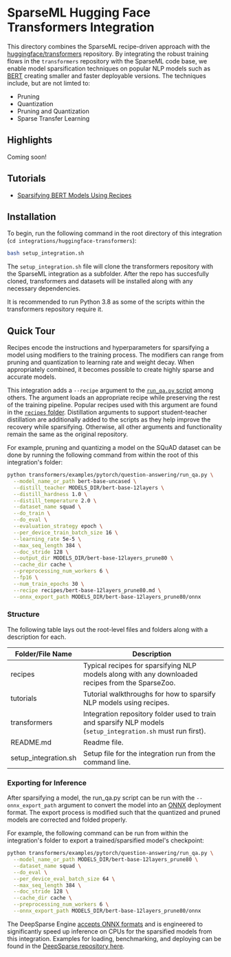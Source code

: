 <!--
Copyright (c) 2021 - present / Neuralmagic, Inc. All Rights Reserved.

Licensed under the Apache License, Version 2.0 (the "License");
you may not use this file except in compliance with the License.
You may obtain a copy of the License at

   http://www.apache.org/licenses/LICENSE-2.0

Unless required by applicable law or agreed to in writing,
software distributed under the License is distributed on an "AS IS" BASIS,
WITHOUT WARRANTIES OR CONDITIONS OF ANY KIND, either express or implied.
See the License for the specific language governing permissions and
limitations under the License.
-->

# SparseML Hugging Face Transformers Integration

This directory combines the SparseML recipe-driven approach with the
[huggingface/transformers](https://github.com/huggingface/transformers) repository.
By integrating the robust training flows in the `transformers` repository with the SparseML code base,
we enable model sparsification techniques on popular NLP models such as [BERT](https://arxiv.org/abs/1810.04805)
creating smaller and faster deployable versions.
The techniques include, but are not limted to:
- Pruning
- Quantization
- Pruning and Quantization
- Sparse Transfer Learning

## Highlights

Coming soon!

## Tutorials

- [Sparsifying BERT Models Using Recipes](https://github.com/neuralmagic/sparseml/blob/main/integrations/huggingface-transformers/tutorials/sparsifying_bert_using_recipes.md)

## Installation

To begin, run the following command in the root directory of this integration (`cd integrations/huggingface-transformers`):
```bash
bash setup_integration.sh
```

The `setup_integration.sh` file will clone the transformers repository with the SparseML integration as a subfolder.
After the repo has succesfully cloned, transformers and datasets will be installed along with any necessary dependencies.

It is recommended to run Python 3.8 as some of the scripts within the transformers repository require it.

## Quick Tour

Recipes encode the instructions and hyperparameters for sparsifying a model using modifiers to the training process.
The modifiers can range from pruning and quantization to learning rate and weight decay.
When appropriately combined, it becomes possible to create highly sparse and accurate models.

This integration adds a `--recipe` argument to the [`run_qa.py` script](https://github.com/neuralmagic/yolov3/blob/master/train.py) among others.
The argument loads an appropriate recipe while preserving the rest of the training pipeline.
Popular recipes used with this argument are found in the [`recipes` folder](./recipes).
Distillation arguments to support student-teacher distillation are additionally added to the scripts as they help improve the recovery while sparsifying.
Otherwise, all other arguments and functionality remain the same as the original repository.

For example, pruning and quantizing a model on the SQuAD dataset can be done by running the following command from within the root of this integration's folder:
```bash
python transformers/examples/pytorch/question-answering/run_qa.py \
  --model_name_or_path bert-base-uncased \
  --distill_teacher MODELS_DIR/bert-base-12layers \
  --distill_hardness 1.0 \
  --distill_temperature 2.0 \
  --dataset_name squad \
  --do_train \
  --do_eval \
  --evaluation_strategy epoch \
  --per_device_train_batch_size 16 \
  --learning_rate 5e-5 \
  --max_seq_length 384 \
  --doc_stride 128 \
  --output_dir MODELS_DIR/bert-base-12layers_prune80 \
  --cache_dir cache \
  --preprocessing_num_workers 6 \
  --fp16 \
  --num_train_epochs 30 \
  --recipe recipes/bert-base-12layers_prune80.md \
  --onnx_export_path MODELS_DIR/bert-base-12layers_prune80/onnx
```

### Structure

The following table lays out the root-level files and folders along with a description for each.

| Folder/File Name     | Description                                                                                                           |
|----------------------|-----------------------------------------------------------------------------------------------------------------------|
| recipes              | Typical recipes for sparsifying NLP models along with any downloaded recipes from the SparseZoo.                      |
| tutorials            | Tutorial walkthroughs for how to sparsify NLP models using recipes.                                                   |
| transformers         | Integration repository folder used to train and sparsify NLP models (`setup_integration.sh` must run first).            |
| README.md            | Readme file.                                                                                                          |
| setup_integration.sh | Setup file for the integration run from the command line.                                                             |

### Exporting for Inference

After sparsifying a model, the run_qa.py script can be run with the `--onnx_export_path` argument to convert the model into an [ONNX](https://onnx.ai/) deployment format.
The export process is modified such that the quantized and pruned models are corrected and folded properly.

For example, the following command can be run from within the integration's folder to export a trained/sparsified model's checkpoint:
```bash
python transformers/examples/pytorch/question-answering/run_qa.py \
  --model_name_or_path MODELS_DIR/bert-base-12layers_prune80 \
  --dataset_name squad \
  --do_eval \
  --per_device_eval_batch_size 64 \
  --max_seq_length 384 \
  --doc_stride 128 \
  --cache_dir cache \
  --preprocessing_num_workers 6 \
  --onnx_export_path MODELS_DIR/bert-base-12layers_prune80/onnx
```

The DeepSparse Engine [accepts ONNX formats](https://docs.neuralmagic.com/sparseml/source/onnx_export.html) and is engineered to significantly speed up inference on CPUs for the sparsified models from this integration.
Examples for loading, benchmarking, and deploying can be found in the [DeepSparse repository here](https://github.com/neuralmagic/deepsparse).
